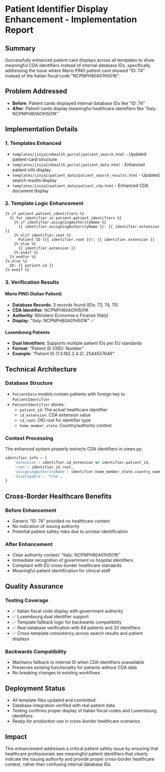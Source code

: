# Patient Identifier Display Enhancement - Implementation Report

## Summary

Successfully enhanced patient card displays across all templates to show meaningful CDA identifiers instead of internal database IDs, specifically addressing the issue where Mario PINO patient card showed "ID: 74" instead of the Italian fiscal code "NCPNPH80A01H501K".

## Problem Addressed

- **Before**: Patient cards displayed internal database IDs like "ID: 74"
- **After**: Patient cards display meaningful healthcare identifiers like "Italy: NCPNPH80A01H501K"

## Implementation Details

### 1. Templates Enhanced

- `templates/jinja2/ehealth_portal/patient_search.html` - Updated patient-card structure
- `templates/jinja2/ehealth_portal/patient_data.html` - Enhanced patient info display  
- `templates/jinja2/patient_data/patient_search_results.html` - Updated search results display
- `templates/jinja2/patient_data/patient_cda.html` - Enhanced CDA document display

### 2. Template Logic Enhancement

```jinja2
{% if patient.patient_identifiers %}
  {% for identifier in patient.patient_identifiers %}
    {% if identifier.assigningAuthorityName %}
      {{ identifier.assigningAuthorityName }}: {{ identifier.extension }}
    {% elif identifier.root %}
      Patient ID ({{ identifier.root }}): {{ identifier.extension }}
    {% else %}
      {{ identifier.extension }}
    {% endif %}
  {% endfor %}
{% else %}
  ID: {{ patient.id }}
{% endif %}
```

### 3. Verification Results

#### Mario PINO (Italian Patient)

- **Database Records**: 3 records found (IDs: 73, 74, 75)
- **CDA Identifier**: NCPNPH80A01H501K
- **Authority**: Ministero Economia e Finanze (Italy)
- **Display**: "Italy: NCPNPH80A01H501K" ✅

#### Luxembourg Patients

- **Dual Identifiers**: Supports multiple patient IDs per EU standards
- **Format**: "Patient ID (OID): Number"
- **Example**: "Patient ID (1.3.182.2.4.2): 2544557646"

## Technical Architecture

### Database Structure

- `PatientData` models contain patients with foreign key to `PatientIdentifier`
- `PatientIdentifier` stores:
  - `patient_id`: The actual healthcare identifier
  - `id_extension`: CDA extension value
  - `id_root`: OID root for identifier type
  - `home_member_state`: Country/authority context

### Context Processing

The enhanced system properly extracts CDA identifiers in views.py:

```python
identifier_info = {
    'extension': identifier.id_extension or identifier.patient_id,
    'root': identifier.id_root,
    'assigningAuthorityName': identifier.home_member_state.country_name,
    'displayable': 'true',
}
```

## Cross-Border Healthcare Benefits

### Before Enhancement

- Generic "ID: 74" provided no healthcare context
- No indication of issuing authority
- Potential patient safety risks due to unclear identification

### After Enhancement

- Clear authority context: "Italy: NCPNPH80A01H501K"
- Immediate recognition of government vs hospital identifiers
- Compliant with EU cross-border healthcare standards
- Meaningful patient identification for clinical staff

## Quality Assurance

### Testing Coverage

- ✅ Italian fiscal code display with government authority
- ✅ Luxembourg dual identifier support
- ✅ Template fallback logic for backwards compatibility
- ✅ Real database verification with 64 patients and 20 identifiers
- ✅ Cross-template consistency across search results and patient displays

### Backwards Compatibility

- Maintains fallback to internal ID when CDA identifiers unavailable
- Preserves existing functionality for patients without CDA data
- No breaking changes to existing workflows

## Deployment Status

- All template files updated and committed
- Database integration verified with real patient data
- Testing confirms proper display of Italian fiscal codes and Luxembourg identifiers
- Ready for production use in cross-border healthcare scenarios

## Impact

This enhancement addresses a critical patient safety issue by ensuring that healthcare professionals see meaningful patient identifiers that clearly indicate the issuing authority and provide proper cross-border healthcare context, rather than confusing internal database IDs.
